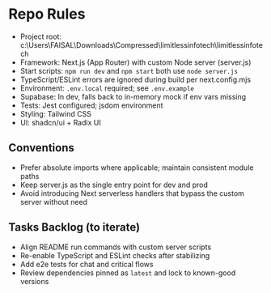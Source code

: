 # Repo Rules

- Project root: c:\Users\FAISAL\Downloads\Compressed\limitlessinfotech\limitlessinfotech
- Framework: Next.js (App Router) with custom Node server (server.js)
- Start scripts: `npm run dev` and `npm start` both use `node server.js`
- TypeScript/ESLint errors are ignored during build per next.config.mjs
- Environment: `.env.local` required; see `.env.example`
- Supabase: In dev, falls back to in-memory mock if env vars missing
- Tests: Jest configured; jsdom environment
- Styling: Tailwind CSS
- UI: shadcn/ui + Radix UI

## Conventions
- Prefer absolute imports where applicable; maintain consistent module paths
- Keep server.js as the single entry point for dev and prod
- Avoid introducing Next serverless handlers that bypass the custom server without need

## Tasks Backlog (to iterate)
- Align README run commands with custom server scripts
- Re-enable TypeScript and ESLint checks after stabilizing
- Add e2e tests for chat and critical flows
- Review dependencies pinned as `latest` and lock to known-good versions